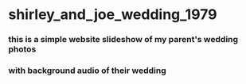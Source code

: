 # shirley_and_joe_wedding_1979
### this is a simple website slideshow of my parent's wedding photos
### with background audio of their wedding
